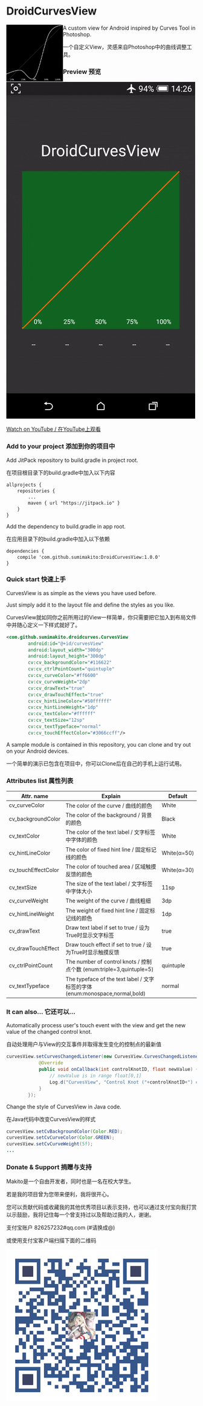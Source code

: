 # DroidCurvesView

<img style="float: left;" src="art/preview.png" width="150">

A custom view for Android inspired by Curves Tool in Photoshop.

一个自定义View，灵感来自Photoshop中的曲线调整工具。

### Preview 预览

<img src="art/preview_animated.gif">

<a href="https://youtu.be/rDlI6QYFNdo" target="_blank">Watch on YouTube / 在YouTube上观看</a>

### Add to your project 添加到你的项目中

Add JitPack repository to build.gradle in project root.

在项目根目录下的build.gradle中加入以下内容
```
allprojects {
	repositories {
		...
		maven { url "https://jitpack.io" }
	}
}
```

Add the dependency to build.gradle in app root.

在应用目录下的build.gradle中加入以下依赖
```
dependencies {
	compile 'com.github.sumimakito:DroidCurvesView:1.0.0'
}
```

### Quick start 快速上手

CurvesView is as simple as the views you have used before.

Just simply add it to the layout file and define the styles as you like.

CurvesView就如同你之前所用过的View一样简单，你只需要把它加入到布局文件中并随心定义一下样式就好了。

```xml
<com.github.sumimakito.droidcurves.CurvesView
        android:id="@+id/curvesView"
        android:layout_width="300dp"
        android:layout_height="300dp"
        cv:cv_backgroundColor="#116622"
        cv:cv_ctrlPointCount="quintuple"
        cv:cv_curveColor="#ff6600"
        cv:cv_curveWeight="2dp"
        cv:cv_drawText="true"
        cv:cv_drawTouchEffect="true"
        cv:cv_hintLineColor="#50ffffff"
        cv:cv_hintLineWeight="1dp"
        cv:cv_textColor="#ffffff"
        cv:cv_textSize="12sp"
        cv:cv_textTypeface="normal"
        cv:cv_touchEffectColor="#3066ccff"/>
```

A sample module is contained in this repository, you can clone and try out on your Android devices.

一个简单的演示已包含在项目中，你可以Clone后在自己的手机上运行试用。

### Attributes list 属性列表

| Attr. name            |                Explain                                              |    Default    |
|-----------------------|-------------------------------------------------------------------|------------|
| cv_curveColor 		| The color of the curve / 曲线的颜色							          | White |
| cv_backgroundColor 	| The color of the background / 背景的颜色   					          | Black |
| cv_textColor 			| The color of the text label / 文字标签中字体的颜色 			          | White |
| cv_hintLineColor 		| The color of fixed hint line / 固定标记线的颜色			          | White(α=50) |
| cv_touchEffectColor 	| The color of touched area / 区域触摸反馈的颜色			          | White(α=30) |
| cv_textSize 			| The size of the text label / 文字标签中字体大小 				          | 11sp	 |
| cv_curveWeight 		| The weight of the curve / 曲线粗细 							          | 3dp  |
| cv_hintLineWeight 	| The weight of fixed hint line / 固定标记线的颜色 			          | 1dp  |
| cv_drawText 			| Draw text label if set to true / 设为True时显示文字标签 		          | true    |
| cv_drawTouchEffect 	| Draw touch effect if set to true / 设为True时显示触摸反馈              | true    |
| cv_ctrlPointCount 	| The number of control knots / 控制点个数 (enum:triple=3,quintuple=5) | quintuple  |
| cv_textTypeface 	    | The typeface of the text label / 文字标签的字体 (enum:monospace,normal,bold) | normal  |

### It can also... 它还可以...

Automatically process user's touch event with the view and get the new value of the changed control knot.

自动处理用户与View的交互事件并取得发生变化的控制点的最新值

```java
curvesView.setCurvesChangedListener(new CurvesView.CurvesChangedListener() {
            @Override
            public void onCallback(int controlKnotID, float newValue) {
                // newValue is in range float[0,1]
                Log.d("CurvesView", "Control Knot ("+controlKnotID+") changed to "+newValue);
            }
        });
```

Change the style of CurvesView in Java code.

在Java代码中改变CurvesView的样式


```java
curvesView.setCvBackgroundColor(Color.RED);
curvesView.setCvCurveColor(Color.GREEN);
curvesView.setCvCurveWeight(5f);
...
```

### Donate &amp; Support 捐赠与支持

Makito是一个自由开发者，同时也是一名在校大学生。

若是我的项目曾为您带来便利，我将很开心。

您可以贡献代码或收藏我的其他优秀项目以表示支持，也可以通过支付宝向我打赏以示鼓励，我将记住每一个曾支持过以及帮助过我的人，谢谢。

支付宝账户 826257232#qq.com (#请换成@)

或使用支付宝客户端扫描下面的二维码

<img src="art/aliqr.png" width="400">